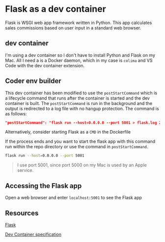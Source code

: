 # Flask as a dev container

Flask is WSGI web app framework written in Python. This app calculates sales commissions based on user input in a standard web browser.

## dev container

I'm using a dev container so I don't have to install Python and Flask on my Mac. All I need a is a Docker daemon, which in my case is `colima` and VS Code with the dev container extension.

## Coder env builder

This dev container has been modified to use the `postStartCommand` which is a lifecycle command that runs after the container is started and the dev container is built.  The `postStartCommand` is run in the background and the output is redirected to a log file with no hangup protection. The command is as follows:

```json
"postStartCommand": "flask run --host=0.0.0.0 --port 5001 > flask.log 2>&1"
```

Alternatively, consider starting Flask as a `CMD` in the Dockerfile

If the process ends and you want to start the flask app with this command run within the repo directory or use the command in `postStartCommand`.

```bash
flask run --host=0.0.0.0 --port 5001
```

> I use port 5001, since port 5000 on my Mac is used by an Apple service.

## Accessing the Flask app

Open a web browser and enter `localhost:5001` to see the Flask app

## Resources

[Flask](https://flask.palletsprojects.com/)

[Dev Container specification](https://containers.dev/implementors/spec/)
